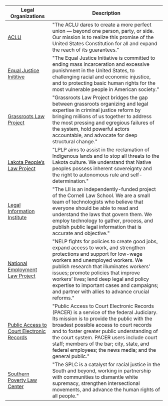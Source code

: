 | Legal Organizations | Description |
| --- | --- |
| [ACLU](https://www.aclu.org/) | "The ACLU dares to create a more perfect union — beyond one person, party, or side. Our mission is to realize this promise of the United States Constitution for all and expand the reach of its guarantees." |
| [Equal Justice Inititive](https://eji.org/) | "The Equal Justice Initiative is committed to ending mass incarceration and excessive punishment in the United States, to challenging racial and economic injustice, and to protecting basic human rights for the most vulnerable people in American society."|
| [Grassroots Law Project](https://www.grassrootslaw.org/) | "Grassroots Law Project bridges the gap between grassroots organizing and legal expertise in criminal justice reform by bringing millions of us together to address the most pressing and egregious failures of the system, hold powerful actors accountable, and advocate for deep structural change." |
| [Lakota People’s Law Project](https://www.lakotalaw.org/) | "LPLP aims to assist in the reclamation of Indigenous lands and to stop all threats to the Lakota culture. We understand that Native peoples possess inherent sovereignty and the right to autonomous rule and self-determination."|
| [Legal Information Institute](https://www.law.cornell.edu ) | "The LII is an independently-funded project of the Cornell Law School. We are a small team of technologists who believe that everyone should be able to read and understand the laws that govern them. We employ technology to gather, process, and publish public legal information that is accurate and objective." |
| [National Employment Law Project](https://www.nelp.org/) | "NELP fights for policies to create good jobs, expand access to work, and strengthen protections and support for low-wage workers and unemployed workers. We publish research that illuminates workers’ issues; promote policies that improve workers’ lives; lend deep legal and policy expertise to important cases and campaigns; and partner with allies to advance crucial reforms."|
| [Public Access to Court Electronic Records](https://pacer.uscourts.gov) | "Public Access to Court Electronic Records (PACER) is a service of the federal Judiciary. Its mission is to provide the public with the broadest possible access to court records and to foster greater public understanding of the court system. PACER users include court staff; members of the bar; city, state, and federal employees; the news media; and the general public." |
| [Southern Poverty Law Center](https://www.splcenter.org/) | "The SPLC is a catalyst for racial justice in the South and beyond, working in partnership with communities to dismantle white supremacy, strengthen intersectional movements, and advance the human rights of all people." |
